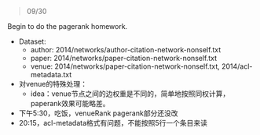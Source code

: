 > 09/30

Begin to do the pagerank homework.
- Dataset:
    - author: 2014/networks/author-citation-network-nonself.txt
    - paper: 2014/networks/paper-citation-network-nonself.txt
    - venue: 2014/networks/paper-citation-network-nonself.txt, 2014/acl-metadata.txt
- 对venue的特殊处理：
    - idea：venue节点之间的边权重是不同的，简单地按照同权计算，paperank效果可能略差。
- 下午5:30，吃饭，venueRank pagerank部分还没改
- 20:15，acl-metadata格式有问题，不能按照5行一个条目来读
